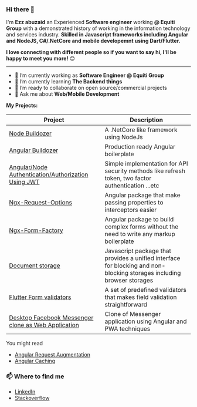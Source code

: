 ### Hi there 👋
I'm **Ezz abuzaid** an Experienced **Software engineer** working **@ Equiti Group** with a demonstrated history of working in the information technology and services industry. **Skilled in Javascript frameworks including Angular and NodeJS, C#/.NetCore and mobile developemnt using Dart/Flutter.**

**I love connecting with different people so if you want to say hi, I'll be happy to meet you more!** 😊

---

- 🔭 I’m currently working as **Software Engineer @ Equiti Group**
- 🌱 I’m currently learning **The Backend things**
- 👯 I’m ready to collaborate on open source/commercial projects
- 💬 Ask me about **Web/Mobile Development**


<summary><b> My Projects: </b></summary>
<table>
  <thead>
    <tr>
      <th>Project</th>
      <th>Description</th>
    </tr>
  </thead>
  <tbody>
    <tr>
      <td><a href='https://github.com/ezzabuzaid/node-buildozer'>Node Buildozer</a></td>
      <td>A .NetCore like framework using NodeJs</td>
    </tr>
    <tr>
      <td><a href='https://github.com/ezzabuzaid/angular-buildozer'>Angular Buildozer</a></td>
      <td>Production ready Angular boilerplate</td>
    </tr>
    <tr>
      <td><a href='https://github.com/ezzabuzaid/angular_auth_rd'>Angular/Node Authentication/Authorization Using JWT</a></td>
      <td>Simple implementation for API security methods like refresh token, two factor authentication ...etc</td>
    </tr>
    <tr>
      <td><a href='https://github.com/ezzabuzaid/ngx-request-options'>Ngx-Request-Options</a></td>
      <td>Angular package that make passing properties to interceptors easier</td>
    </tr>
    <tr>
      <td><a href='https://github.com/ezzabuzaid/ngx-form-factory'>Ngx-Form-Factory</a></td>
      <td>Angular package to build complex forms without the need to write any markup boilerplate</td>
    </tr>
    <tr>
      <td><a href='https://github.com/ezzabuzaid/document-storage'>Document storage</a></td>
      <td>Javascript package that provides a unified interface for blocking and non-blocking storages including browser storages</td>
    </tr>
    <tr>
      <td><a href='https://github.com/ezzabuzaid/form-validators'>Flutter Form validators</a></td>
      <td>A set of predefined validators that makes field validation straightforward</td>
    </tr>
    <tr>
      <td><a href='ezzabuzaid/facebook-chat'>Desktop Facebook Messenger clone as Web Application</a></td>
      <td>Clone of Messenger application using Angular and PWA techniques</td>
    </tr>
  </tbody>
</table>


You might read
* [Angular Request Augmentation](https://dev.to/ezzabuzaid/angular-request-augmentation-2nd3)
* [Angular Caching](https://dev.to/ezzabuzaid/angular-api-caching-2p12)

### 📫 Where to find me
- [LinkedIn](https://www.linkedin.com/in/ezzabuzaid/) 
- [Stackoverflow](https://stackoverflow.com/story/ezzabuzaid) 
